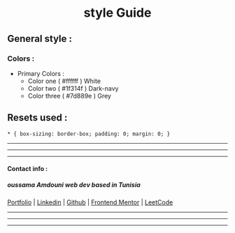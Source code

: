 <center> <h1> style Guide </h1> </center>

## General style :


### Colors :

* Primary Colors : 
  + Color one   ( #ffffff )  White
  + Color two   ( #1f314f )  Dark-navy
  + Color three ( #7d889e )  Grey


## Resets used :

`* {
  box-sizing: border-box;
  padding: 0;
  margin: 0;
}`

***
***
***
#### Contact info :

##### oussama Amdouni web dev based in Tunisia 

[Portfolio]() | [Linkedin](https://www.linkedin.com/in/usama-amdouni/) | [Github](https://github.com/hernon07) | [Frontend Mentor](https://www.frontendmentor.io/profile/hernon07) | [LeetCode](https://leetcode.com/u/hernon07/)
***
***
***

